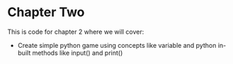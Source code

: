 # Chapter Two

This is code for chapter 2 where we will cover:

* Create simple python game using concepts like variable and python in-built methods like input() and print()
